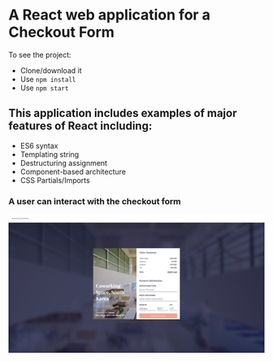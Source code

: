 # A React web application for a Checkout Form

To see the project:
- Clone/download it
- Use ```npm install```
- Use ```npm start```

## This application includes examples of major features of React including:
- ES6 syntax
- Templating string
- Destructuring assignment
- Component-based architecture
- CSS Partials/Imports

### A user can interact with the checkout form
![Bookmarker](https://github.com/SonyaMoisset/Checkout_REACT/blob/master/checkout.png)
